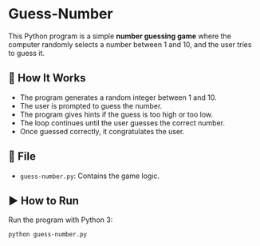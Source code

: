 # Guess-Number

This Python program is a simple **number guessing game** where the computer randomly selects a number between 1 and 10, and the user tries to guess it.

## 🎯 How It Works

- The program generates a random integer between 1 and 10.
- The user is prompted to guess the number.
- The program gives hints if the guess is too high or too low.
- The loop continues until the user guesses the correct number.
- Once guessed correctly, it congratulates the user.

## 📁 File

- `guess-number.py`: Contains the game logic.

## ▶️ How to Run

Run the program with Python 3:

```bash
python guess-number.py
